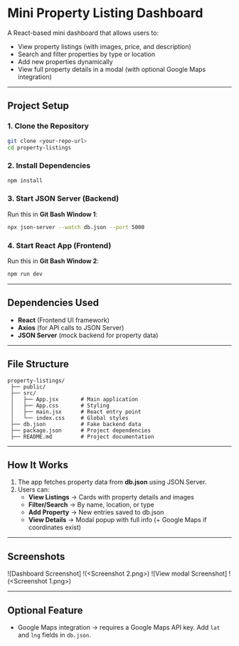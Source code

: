 #  Mini Property Listing Dashboard

A React-based mini dashboard that allows users to:

- View property listings (with images, price, and description)  
- Search and filter properties by type or location  
- Add new properties dynamically  
- View full property details in a modal (with optional Google Maps integration)

---

##  Project Setup

### 1. Clone the Repository
```bash
git clone <your-repo-url>
cd property-listings
```

### 2. Install Dependencies
```bash
npm install
```

### 3. Start JSON Server (Backend)
Run this in **Git Bash Window 1**:
```bash
npx json-server --watch db.json --port 5000
```

### 4. Start React App (Frontend)
Run this in **Git Bash Window 2**:
```bash
npm run dev
```

---

##  Dependencies Used
- **React** (Frontend UI framework)  
- **Axios** (for API calls to JSON Server)  
- **JSON Server** (mock backend for property data)  

---

##  File Structure
```
property-listings/
 ├── public/
 ├── src/
 │   ├── App.jsx       # Main application
 │   ├── App.css       # Styling
 │   ├── main.jsx      # React entry point
 │   └── index.css     # Global styles
 ├── db.json           # Fake backend data
 ├── package.json      # Project dependencies
 ├── README.md         # Project documentation
```

---

##  How It Works
1. The app fetches property data from **db.json** using JSON Server.  
2. Users can:
   - **View Listings** → Cards with property details and images  
   - **Filter/Search** → By name, location, or type  
   - **Add Property** → New entries saved to db.json  
   - **View Details** → Modal popup with full info (+ Google Maps if coordinates exist)  

---

##  Screenshots
![Dashboard Screenshot] !(<Screenshot 2.png>) 
![View modal Screenshot] !(<Screenshot 1.png>)

---

##  Optional Feature
- Google Maps integration → requires a Google Maps API key. Add `lat` and `lng` fields in `db.json`.
